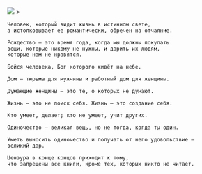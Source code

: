 <!--2018-12-15 18:47:55-->
<img src="/posts/Подборка цитат и афоризмов/b_show.jpg">
>

    Человек, который видит жизнь в истинном свете,
    а истолковывает ее романтически, обречен на отчаяние.

>

    Рождество — это время года, когда мы должны покупать 
    вещи, которые никому не нужны, и дарить их людям, 
    которые нам не нравятся.

>

    Бойся человека, Бог которого живёт на небе.

>

    Дом — тюрьма для мужчины и работный дом для женщины.

>

    Думающие женщины — это те, о которых не думают.

>

    Жизнь — это не поиск себя. Жизнь — это создание себя.

>

    Кто умеет, делает; кто не умеет, учит других.

>

    Одиночество — великая вещь, но не тогда, когда ты один.

>

    Уметь выносить одиночество и получать от него удовольствие — 
    великий дар.

>

    Цензура в конце концов приходит к тому, 
    что запрещены все книги, кроме тех, которых никто не читает.